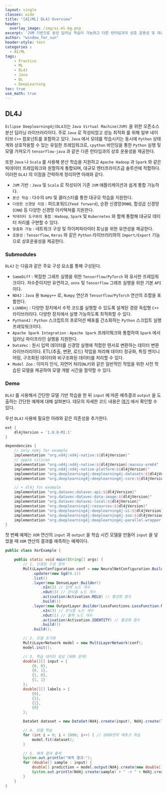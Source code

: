 ```yaml
--- 
layout: single
classes: wide
title: "[AI/ML] DL4J Overview"
header:
  overlay_image: /img/ai-ml-bg.png
excerpt: 'JVM 기반으로 분산 딥러닝 학습이 가능하고 다른 런타임과의 상호 운용성 및 대규모 데이터 처리가 가능한 DL4J 에 대해 알아보자'
author: "window_for_sun"
header-style: text
categories :
  - AI/ML
tags:
    - Practice
    - ML
    - DL4J
    - Java
    - DL
    - DeepLearning
toc: true
use_math: true
---
```


## DL4J
`Eclipse Deeplearning4j(DL4J`)는 `Java Virtual Machine(JVM)` 을 위한 오픈소스 분산 딥러닝 라이브러리이다. 
주로 `Java` 로 작성되었고 성능 최적화 를 위해 일부 네이티브 `C++` 컴포넌트를 포함하고 있다. 
`Java` 에서 모데를 학습시키는 동시에 `Python` 상태계와 상호작용할 수 있는 유일한 프레임워크로, 
`cpython` 바인딩을 통한 `Python` 실행 및 모델 가져오기 `tensorflow-java` 과 같은 다른 런타임과의 상호 운용성을 제공한다.  

또한 `Java` 나 `Scala` 를 사용해 분산 학습을 지원하고 `Apache Hadoop` 과 `Spark` 와 같은 빅데이터 프레임워크와 원할하게 통합되며, 
대규모 엔터프라이즈급 솔루션에 적합하다. 
이러한 `DL4J` 의 이점을 간략하게 정리하면 아래와 같다.  

- `JVM` 기반 : `Java` 및 `Scala` 로 작성되어 기존 `JVM` 애플리케이션과 쉽게 통합 가능하다. 
- `분산 학습` : 다수의 `GPU` 및 클러스터를 통한 대규모 학습을 지원한다. 
- `다양한 신경망 지원` : 피드포워드(`feed forward`), 순환 신경망(`RNN`), 합성곱 신경망(`CNN`) 등 다양한 신경망 아키텍쳐를 지원한다. 
- `빅데이터 도구와의 통합` : `Hadoop`, `Spark` 및 `Kubernetes` 와 함께 통합해 대규모 데이터 처리를 구현할 수 있다. 
- `맞춤화 가능` : 네트워크 구성 및 하이퍼파라미터 튜닝을 위한 유연성을 제공한다. 
- `호환성` : `Tensorflow`, `Keras` 와 같은 `Python` 라이브러리와의 `Import/Export` 기능으로 상호운용성을 제공한다. 


### Submodules
`DL4J` 는 다음과 같은 주요 구성 요소를 통해 구성된다.  

- `SameDiff` : 복잡한 그래프 실행을 위한 `Tensorflow/PyTorch` 와 유사한 프레임워크이다. 저수준이지만 유연하고, `onnx` 및 `Tensorflow` 그래프 실행을 위한 기본 `API` 이다. 
- `ND4J` : `Java` 용 `Numpy++` 로, `Numpy` 연산과 `Tensorflow/PyTorch` 연산의 조합을 포함한다. 
- `LibND4j` : 다양한 장치에서 수학 코드를 실행할 수 있도록 설계된 경량 독립형 `C++` 라이브러리다. 다양한 장치에서 실행 가능하도록 최적화할 수 있다. 
- `Python4J` : `Python` 스크립트의 프로덕션 배포를 간소화하는 `Python` 스크립트 실행 프레잌워크이다. 
- `Apache Spark Integration` : `Apache Spark` 프레이뭐크와 통합하여 `Spark` 에서 딥러닝 파이프라인 실행을 지원한다. 
- `DataVec` : 원시 입력 데이터를 신경망 실행에 적합한 텐서로 변환하는 데이터 변환 라이브러리이다. ETL(추출, 변환, 로드) 작업을 처리해 데이터 정규화, 특징 엔지니어링, 구조화된 데이터와 비구조화된 데이터를 처리할 수 있다. 
- `Model Zoo` : 이미지 인식, 자연어 처리(`NLP`)와 같은 일반적인 작업을 위한 사전 학습된 모델을 제공하여 모델 개발 시간을 절약할 수 있다. 


### Demo
`DL4J` 를 사용해서 간단한 모델 기반 학습을 한 뒤 `input` 에 따른 예측결과 `output` 을 도출하는 간단한 예제에 대해 살펴본다. 
데모의 자세한 코드 내용은 [여기](https://github.com/windowforsun/dl4j-simple-demo)
에서 확인할 수 있다.  

우선 `DL4J` 사용에 필요한 아래와 같은 의존성을 추가한다.  

```groovy
ext {
    dl4jVersion = '1.0.0-M2.1'
}

dependencies {
    // only nd4j for example
    implementation "org.nd4j:nd4j-native:${dl4jVersion}"
    // apple silicon
    implementation "org.nd4j:nd4j-native:${dl4jVersion}:macosx-arm64"
    implementation "org.nd4j:nd4j-native-platform:${dl4jVersion}"
    implementation "org.deeplearning4j:deeplearning4j-datasets:${dl4jVersion}"
    implementation "org.deeplearning4j:deeplearning4j-core:${dl4jVersion}"

    // + dl4j for example
    implementation "org.datavec:datavec-api:${dl4jVersion}"
    implementation "org.datavec:datavec-data-image:${dl4jVersion}"
    implementation "org.datavec:datavec-local:${dl4jVersion}"
    implementation "org.deeplearning4j:resources:${dl4jVersion}"
    implementation "org.deeplearning4j:deeplearning4j-ui:${dl4jVersion}"
    implementation "org.deeplearning4j:deeplearning4j-zoo:${dl4jVersion}"
    implementation "org.deeplearning4j:deeplearning4j-parallel-wrapper:${dl4jVersion}"
}
```  

첫 번째 예제는 `XOR` 연산의 `input` 과 `output` 을 학습 시킨 모델을 만들어 `input` 을 넣었을 때 `XOR` 연산의 결과를 에측하는 예제이다.  

```java
public class XorExample {

	public static void main(String[] args) {
		// 1. 신경망 구성 정의
		MultiLayerConfiguration conf = new NeuralNetConfiguration.Builder()
			.updater(new Sgd(0.1))
			.list()
			.layer(new DenseLayer.Builder()
				.nIn(2) // 입력 노드 개수
				.nOut(3) // 은닉층 노드 개수
				.activation(Activation.RELU) // 활성화 함수
				.build())
			.layer(new OutputLayer.Builder(LossFunctions.LossFunction.MSE) // 출력층
				.nIn(3) // 은닉층 노드 개수
				.nOut(1) // 출력 노드 개수
				.activation(Activation.IDENTITY) // 활성화 함수
				.build())
			.build();

		// 2. 모델 초기화
		MultiLayerNetwork model = new MultiLayerNetwork(conf);
		model.init();

		// 3. 학습 데이터 생성 (XOR 문제)
		double[][] input = {
			{0, 0},
			{0, 1},
			{1, 0},
			{1, 1}
		};
		double[][] labels = {
			{0},
			{1},
			{1},
			{0}
		};

		DataSet dataset = new DataSet(Nd4j.create(input), Nd4j.create(labels));

		// 4. 모델 학습
		for (int i = 0; i < 1000; i++) { // 1000번의 에포크 학습
			model.fit(dataset);
		}

		// 5. 예측 결과 출력
		System.out.println("예측 결과:");
		for (double[] sample : input) {
			double[] prediction = model.output(Nd4j.create(new double[][] {sample})).toDoubleVector();
			System.out.println(Nd4j.create(sample) + " -> " + Nd4j.create(prediction));
		}
	}
}
```  
